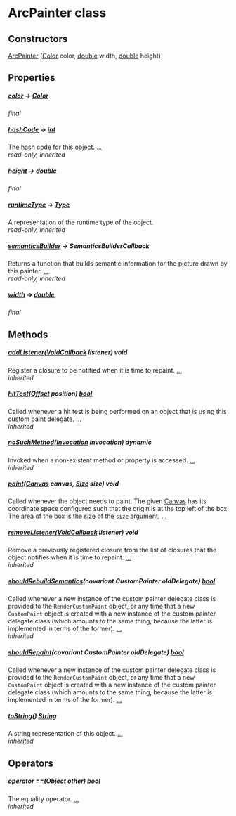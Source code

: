 


# ArcPainter class












## Constructors

[ArcPainter](../components_arc/ArcPainter/ArcPainter.md) ([Color](https://api.flutter.dev/flutter/dart-ui/Color-class.html) color, [double](https://api.flutter.dev/flutter/dart-core/double-class.html) width, [double](https://api.flutter.dev/flutter/dart-core/double-class.html) height)

    


## Properties

##### [color](../components_arc/ArcPainter/color.md) &#8594; [Color](https://api.flutter.dev/flutter/dart-ui/Color-class.html)



   
_final_



##### [hashCode](https://api.flutter.dev/flutter/dart-core/Object/hashCode.html) &#8594; [int](https://api.flutter.dev/flutter/dart-core/int-class.html)



The hash code for this object. [...](https://api.flutter.dev/flutter/dart-core/Object/hashCode.html)  
_read-only, inherited_



##### [height](../components_arc/ArcPainter/height.md) &#8594; [double](https://api.flutter.dev/flutter/dart-core/double-class.html)



   
_final_



##### [runtimeType](https://api.flutter.dev/flutter/dart-core/Object/runtimeType.html) &#8594; [Type](https://api.flutter.dev/flutter/dart-core/Type-class.html)



A representation of the runtime type of the object.   
_read-only, inherited_



##### [semanticsBuilder](../components_arc/ArcPainter/semanticsBuilder.md) &#8594; SemanticsBuilderCallback



Returns a function that builds semantic information for the picture drawn
by this painter. [...](../components_arc/ArcPainter/semanticsBuilder.md)  
_read-only, inherited_



##### [width](../components_arc/ArcPainter/width.md) &#8594; [double](https://api.flutter.dev/flutter/dart-core/double-class.html)



   
_final_




## Methods

##### [addListener](../components_arc/ArcPainter/addListener.md)([VoidCallback](https://api.flutter.dev/flutter/dart-ui/VoidCallback.html) listener) void



Register a closure to be notified when it is time to repaint. [...](../components_arc/ArcPainter/addListener.md)  
_inherited_



##### [hitTest](../components_arc/ArcPainter/hitTest.md)([Offset](https://api.flutter.dev/flutter/dart-ui/Offset-class.html) position) [bool](https://api.flutter.dev/flutter/dart-core/bool-class.html)



Called whenever a hit test is being performed on an object that is using
this custom paint delegate. [...](../components_arc/ArcPainter/hitTest.md)  
_inherited_



##### [noSuchMethod](https://api.flutter.dev/flutter/dart-core/Object/noSuchMethod.html)([Invocation](https://api.flutter.dev/flutter/dart-core/Invocation-class.html) invocation) dynamic



Invoked when a non-existent method or property is accessed. [...](https://api.flutter.dev/flutter/dart-core/Object/noSuchMethod.html)  
_inherited_



##### [paint](../components_arc/ArcPainter/paint.md)([Canvas](https://api.flutter.dev/flutter/dart-ui/Canvas-class.html) canvas, [Size](https://api.flutter.dev/flutter/dart-ui/Size-class.html) size) void



Called whenever the object needs to paint. The given <a href="https://api.flutter.dev/flutter/dart-ui/Canvas-class.html">Canvas</a> has its
coordinate space configured such that the origin is at the top left of the
box. The area of the box is the size of the <code>size</code> argument. [...](../components_arc/ArcPainter/paint.md)  




##### [removeListener](../components_arc/ArcPainter/removeListener.md)([VoidCallback](https://api.flutter.dev/flutter/dart-ui/VoidCallback.html) listener) void



Remove a previously registered closure from the list of closures that the
object notifies when it is time to repaint. [...](../components_arc/ArcPainter/removeListener.md)  
_inherited_



##### [shouldRebuildSemantics](../components_arc/ArcPainter/shouldRebuildSemantics.md)(covariant CustomPainter oldDelegate) [bool](https://api.flutter.dev/flutter/dart-core/bool-class.html)



Called whenever a new instance of the custom painter delegate class is
provided to the <code>RenderCustomPaint</code> object, or any time that a new
<code>CustomPaint</code> object is created with a new instance of the custom painter
delegate class (which amounts to the same thing, because the latter is
implemented in terms of the former). [...](../components_arc/ArcPainter/shouldRebuildSemantics.md)  
_inherited_



##### [shouldRepaint](../components_arc/ArcPainter/shouldRepaint.md)(covariant CustomPainter oldDelegate) [bool](https://api.flutter.dev/flutter/dart-core/bool-class.html)



Called whenever a new instance of the custom painter delegate class is
provided to the <code>RenderCustomPaint</code> object, or any time that a new
<code>CustomPaint</code> object is created with a new instance of the custom painter
delegate class (which amounts to the same thing, because the latter is
implemented in terms of the former). [...](../components_arc/ArcPainter/shouldRepaint.md)  




##### [toString](../components_arc/ArcPainter/toString.md)() [String](https://api.flutter.dev/flutter/dart-core/String-class.html)



A string representation of this object. [...](../components_arc/ArcPainter/toString.md)  
_inherited_




## Operators

##### [operator ==](https://api.flutter.dev/flutter/dart-core/Object/operator_equals.html)([Object](https://api.flutter.dev/flutter/dart-core/Object-class.html) other) [bool](https://api.flutter.dev/flutter/dart-core/bool-class.html)



The equality operator. [...](https://api.flutter.dev/flutter/dart-core/Object/operator_equals.html)  
_inherited_











